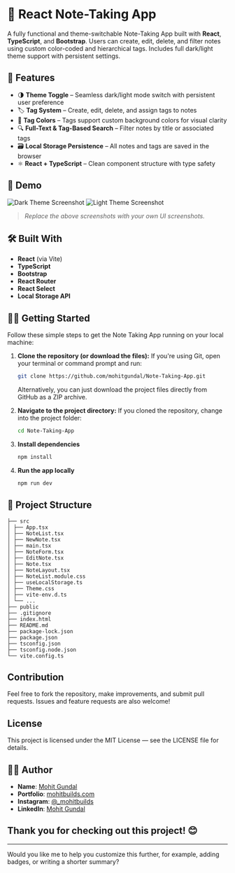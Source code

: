 # 📝 React Note-Taking App

A fully functional and theme-switchable Note-Taking App built with **React**, **TypeScript**, and **Bootstrap**. Users can create, edit, delete, and filter notes using custom color-coded and hierarchical tags. Includes full dark/light theme support with persistent settings.

## 🚀 Features

- 🌗 **Theme Toggle** – Seamless dark/light mode switch with persistent user preference
- 🏷️ **Tag System** – Create, edit, delete, and assign tags to notes
- 🎨 **Tag Colors** – Tags support custom background colors for visual clarity
- 🔍 **Full-Text & Tag-Based Search** – Filter notes by title or associated tags
- 🗃️ **Local Storage Persistence** – All notes and tags are saved in the browser
- ⚛️ **React + TypeScript** – Clean component structure with type safety

## 📸 Demo

![Dark Theme Screenshot](./screenshots/dark-theme.png)
![Light Theme Screenshot](./screenshots/light-theme.png)

> _Replace the above screenshots with your own UI screenshots._

## 🛠️ Built With

- **React** (via Vite)
- **TypeScript**
- **Bootstrap**
- **React Router**
- **React Select**
- **Local Storage API**


## 🧑‍💻 Getting Started

Follow these simple steps to get the Note Taking App running on your local machine:

1.  **Clone the repository (or download the files):**
    If you're using Git, open your terminal or command prompt and run:
    ```bash
    git clone https://github.com/mohitgundal/Note-Taking-App.git
    ```
    
    Alternatively, you can just download the project files directly from GitHub as a ZIP archive.

2.  **Navigate to the project directory:**
    If you cloned the repository, change into the project folder:
    ```bash
    cd Note-Taking-App
    ```

3.  **Install dependencies**
     ```bash
    npm install
     ```

4. **Run the app locally**
    ```bash
    npm run dev
     ```

## 📁 Project Structure

```plaintext
├── src
│ ├── App.tsx
│ ├── NoteList.tsx
│ ├── NewNote.tsx
│ ├── main.tsx
│ ├── NoteForm.tsx
│ ├── EditNote.tsx
│ ├── Note.tsx
│ ├── NoteLayout.tsx
│ ├── NoteList.module.css
│ ├── useLocalStorage.ts
│ ├── Theme.css
│ ├── vite-env.d.ts
│ └── ...
├── public
├── .gitignore
├── index.html
├── README.md
├── package-lock.json
├── package.json
├── tsconfig.json
├── tsconfig.node.json
└── vite.config.ts
```

## Contribution
Feel free to fork the repository, make improvements, and submit pull requests. Issues and feature requests are also welcome!


## License
This project is licensed under the MIT License — see the LICENSE file for details.


## 🙋‍♂️ Author

- **Name**: [Mohit Gundal](https://github.com/mohitgundal)
- **Portfolio**: [mohitbuilds.com](https://mohitbuilds.com)
- **Instagram**: [@_mohitbuilds](https://www.instagram.com/_mohitbuilds/)
- **LinkedIn**: [Mohit Gundal](https://www.linkedin.com/in/mohitbuilds/)



## Thank you for checking out this project! 😊
---

Would you like me to help you customize this further, for example, adding badges, or writing a shorter summary?
